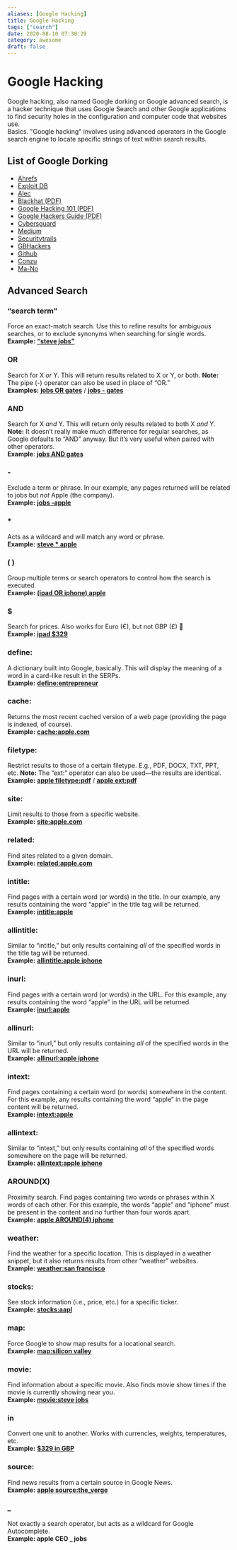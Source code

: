 ```yaml
---
aliases: [Google Hacking]
title: Google Hacking
tags: ["search"]
date: 2020-08-10 07:30:29
category: awesome
draft: false
---
```


# Google Hacking

Google hacking, also named Google dorking or Google advanced search, is a hacker technique that uses Google Search and other Google applications to find security holes in the configuration and computer code that websites use.  
Basics. "Google hacking" involves using advanced operators in the Google search engine to locate specific strings of text within search results.

## List of Google Dorking

- [Ahrefs](https://ahrefs.com/blog/google-advanced-search-operators/)
- [Exploit DB](https://www.exploit-db.com/google-hacking-database)
- [Alec](https://www.alec.fyi/dorking-how-to-find-anything-on-the-internet.html)
- [Blackhat (PDF)](https://www.blackhat.com/presentations/bh-europe-05/BH_EU_05-Long.pdf)
- [Google Hacking 101 (PDF)](https://www.oakton.edu/user/2/rjtaylor/cis101/Google%20Hacking%20101.pdf)
- [Google Hackers Guide (PDF)](https://doc.lagout.org/Others/The%20Google%20Hackers%20Guide%20v1.0.pdf)
- [Cybersguard](https://cybersguards.com/google-dorks-list-latest-sql-dorks-list-fresh-update/)
- [Medium](https://medium.com/nassec-cybersecurity-writeups/exploring-google-hacking-techniques-using-google-dork-6df5d79796cf)
- [Securitytrails](https://securitytrails.com/blog/google-hacking-techniques)
- [GBHackers](https://gbhackers.com/latest-google-dorks-list/)
- [Github](https://gist.github.com/stevenswafford/393c6ec7b5375d5e8cdc)
- [Conzu](https://www.conzu.de/en/google-dork-liste-2018-conzu/)
- [Ma-No](https://www.ma-no.org/en/security/google-hacking-secrets-the-hidden-codes-of-google)

## Advanced Search

### **“search term”**

Force an exact-match search. Use this to refine results for ambiguous searches, or to exclude synonyms when searching for single words.  
**Example:** **[“steve jobs”](https://www.google.com/search?&q=%22steve+jobs%22)**

### OR

Search for X *or* Y. This will return results related to X or Y, or both. **Note:** The pipe (-) operator can also be used in place of “OR.”  
**Examples:** **[jobs OR gates](https://www.google.com/search?&q=jobs+OR+gates)** / **[jobs - gates](https://www.google.com/search?&q=jobs+%7C+gates)**

### AND

Search for X *and* Y. This will return only results related to both X *and* Y. **Note:** It doesn’t really make much difference for regular searches, as Google defaults to “AND” anyway. But it’s very useful when paired with other operators.  
**Example**: **[jobs AND gates](https://www.google.com/search?&q=jobs+AND+gates)**

### -

Exclude a term or phrase. In our example, any pages returned will be related to jobs but *not* Apple (the company).  
**Example:** **[jobs ‑apple](https://www.google.com/search?q=jobs+-apple)**

### *

Acts as a wildcard and will match any word or phrase.  
**Example:** **[steve * apple](https://www.google.com/search?q=%22steve+*+apple)**

### ( )

Group multiple terms or search operators to control how the search is executed.  
**Example:** **[(ipad OR iphone) apple](https://www.google.com/search?q=%28ipad+OR+iphone%29+apple)**

### $

Search for prices. Also works for Euro (€), but not GBP (£) 🙁  
**Example:** **[ipad $329](https://www.google.com/search?q=ipad+%24329)**

### define:

A dictionary built into Google, basically. This will display the meaning of a word in a card-like result in the SERPs.  
**Example:** **[define:entrepreneur](https://www.google.com/search?q=define%3Aentrepreneur)**

### cache:

Returns the most recent cached version of a web page (providing the page is indexed, of course).  
**Example:** **[cache:apple.com](https://webcache.googleusercontent.com/search?q=cache%3Aapple.com)**

### filetype:

Restrict results to those of a certain filetype. E.g., PDF, DOCX, TXT, PPT, etc. **Note:** The “ext:” operator can also be used—the results are identical.  
**Example:** **[apple filetype:pdf](https://www.google.com/search?q=apple+filetype%3Apdf)** / **[apple ext:pdf](https://www.google.com/search?q=apple+ext%3Apdf)**

### site:

Limit results to those from a specific website.  
**Example:** **[site:apple.com](https://www.google.com/search?q=site%3Aapple.com)**

### related:

Find sites related to a given domain.  
**Example:** **[related:apple.com](https://www.google.com/search?q=related%3Aapple.com)**

### intitle:

Find pages with a certain word (or words) in the title. In our example, any results containing the word “apple” in the title tag will be returned.  
**Example:** **[intitle:apple](https://www.google.com/search?q=intitle%3Aapple)**

### allintitle:

Similar to “intitle,” but only results containing *all* of the specified words in the title tag will be returned.  
**Example:** **[allintitle:apple iphone](https://www.google.com/search?q=allintitle%3Aapple+iphone)**

### inurl:

Find pages with a certain word (or words) in the URL. For this example, any results containing the word “apple” in the URL will be returned.  
**Example:** **[inurl:apple](https://www.google.com/search?q=inurl%3Aapple)**

### allinurl:

Similar to “inurl,” but only results containing *all* of the specified words in the URL will be returned.  
**Example:** **[allinurl:apple iphone](https://www.google.com/search?q=allinurl%3Aapple+iphone)**

### intext:

Find pages containing a certain word (or words) somewhere in the content. For this example, any results containing the word “apple” in the page content will be returned.  
**Example:** **[intext:apple](https://www.google.com/search?q=intext%3Aapple)**

### allintext:

Similar to “intext,” but only results containing *all* of the specified words somewhere on the page will be returned.  
**Example:** **[allintext:apple iphone](https://www.google.com/search?q=allintext%3Aapple+iphone)**

### AROUND(X)

Proximity search. Find pages containing two words or phrases within X words of each other. For this example, the words “apple” and “iphone” must be present in the content and no further than four words apart.  
**Example:** **[apple AROUND(4) iphone](https://www.google.com/search?q=apple+AROUND(4))**

### weather:

Find the weather for a specific location. This is displayed in a weather snippet, but it also returns results from other “weather” websites.  
**Example:** **[weather:san francisco](https://www.google.com/search?q=weather%3Asan+francisco)**

### stocks:

See stock information (i.e., price, etc.) for a specific ticker.  
**Example:** **[stocks:aapl](https://www.google.com/search?q=stocks%3Aaapl)**

### map:

Force Google to show map results for a locational search.  
**Example:** **[map:silicon valley](https://www.google.com/search?q=map%3Asilicon+valley)**

### movie:

Find information about a specific movie. Also finds movie show times if the movie is currently showing near you.  
**Example:** **[movie:steve jobs](https://www.google.com/search?q=movie%3Asteve+jobs)**

### in

Convert one unit to another. Works with currencies, weights, temperatures, etc.  
**Example:** **[$329 in GBP](https://www.google.com/search?q=%24329+in+GBP)**

### source:

Find news results from a certain source in Google News.  
**Example:** **[apple source:the_verge](https://www.google.com/search?q=apple+source%3Athe_verge&tbm=nws)**

### _

Not exactly a search operator, but acts as a wildcard for Google Autocomplete.  
**Example: apple CEO _ jobs**
